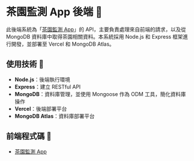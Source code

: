 # 茶園監測 App 後端 🌿

此後端系統為「[茶園監測 App](https://github.com/yuxnzs/Tea-Growth-Tracker)」的 API，主要負責處理來自前端的請求，以及從 MongoDB 資料庫中取得茶園相關資料。本系統採用 Node.js 和 Express 框架進行開發，並部署至 Vercel 和 MongoDB Atlas。

## 使用技術 🔧

- **Node.js**：後端執行環境
- **Express**：建立 RESTful API
- **MongoDB**：資料庫管理，並使用 Mongoose 作為 ODM 工具，簡化資料庫操作
- **Vercel**：後端部署平台
- **MongoDB Atlas**：資料庫部署平台

## 前端程式碼 📱

- [茶園監測 App](https://github.com/yuxnzs/Tea-Growth-Tracker)
